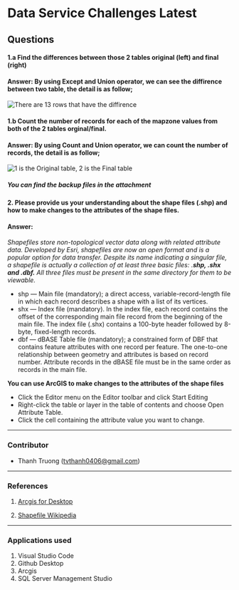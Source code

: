 # Data Service Challenges Latest

## Questions

#### **1.a Find the differences between those 2 tables original (left) and final (right)** 

#### **Answer: By using Except and Union operator, we can see the diffirence between two table, the detail is as follow;**

![](https://lh3.googleusercontent.com/-I-xf46XpHKI/X45UAed4NBI/AAAAAAAAAB0/ArMtUVRuTjIfa4Fv2WMopQNhRIp4xnMLgCLcBGAsYHQ/s0/Test_1_a.JPG "There are 13 rows that have the diffirence")

#### **1.b Count the number of records for each of the mapzone values from both of the 2 tables orginal/final.**

#### **Answer: By using Count and Union operator, we can count the number of records, the detail is as follow;**

![](https://lh3.googleusercontent.com/-fAYh1IW_tjg/X45YlVCVzvI/AAAAAAAAACQ/1gSBcCUbBxUQeojEmUkAFcCAZdPyZlBwACLcBGAsYHQ/s0/Test_1.b.JPG "1 is the Original table, 2 is the Final table")

##### **_You can find the backup files in the attachment_**

#### **2. Please provide us your understanding about the shape files (.shp)  and how to make changes to the attributes of the shape files.**

#### **Answer:**

_Shapefiles store non-topological vector data along with related attribute data. Developed by Esri, shapefiles are now an open format and is a popular option for data transfer. Despite its name indicating a singular file, a shapefile is actually a collection of at least three basic files: .**shp, .shx and .dbf.**  All three files must be present in the same directory for them to be viewable._

* shp — Main file (mandatory); a direct access, variable-record-length file in which each record describes a shape with a list of its vertices.
* shx — Index file (mandatory). In the index file, each record contains the offset of the corresponding main file record from the beginning of the main file. The index file (.shx) contains a 100-byte header followed by 8-byte, fixed-length records.
* dbf — dBASE Table file (mandatory); a constrained form of DBF that contains feature attributes with one record per feature. The one-to-one relationship between geometry and attributes is based on record number. Attribute records in the dBASE file must be in the same order as records in the main file.


**You can use ArcGIS to make changes to the attributes of the shape files**

* Click the Editor menu on the Editor toolbar and click Start Editing
* Right-click the table or layer in the table of contents and choose Open Attribute Table.
* Click the cell containing the attribute value you want to change.


---

### Contributor

- Thanh Truong (tvthanh0406@gmail.com)

---

### References

1. [Arcgis for Desktop](https://desktop.arcgis.com/en/arcmap/10.3/manage-data/editing-fundamentals/about-editing-shapefiles.htm)

2. [Shapefile Wikipedia](https://en.wikipedia.org/wiki/Shapefile)

---

### Applications used

1. Visual Studio Code
2. Github Desktop
3. Arcgis
4. SQL Server Management Studio




